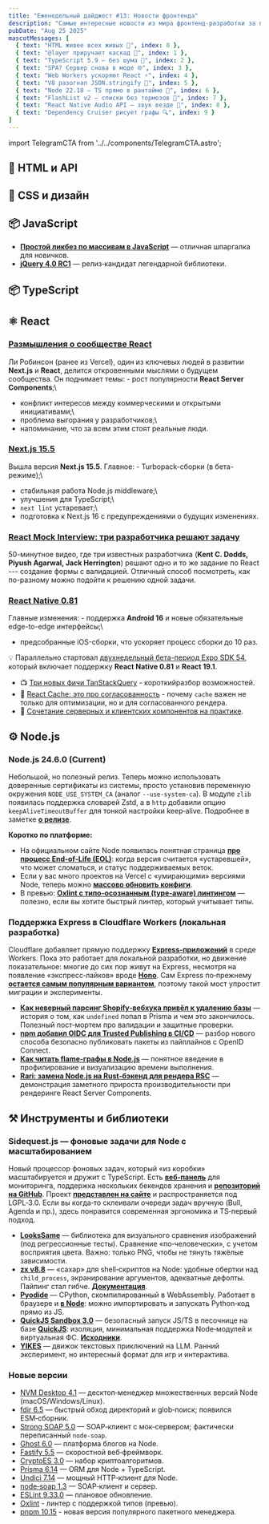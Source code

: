 ```yaml
---
title: "Еженедельный дайджест #13: Новости фронтенда"
description: "Самые интересные новости из мира фронтенд-разработки за последнюю неделю"
pubDate: "Aug 25 2025"
mascotMessages: [
  { text: "HTML живее всех живых 🦴", index: 0 },
  { text: "@layer приручает каскад 🎨", index: 1 },
  { text: "TypeScript 5.9 — без шума 📝", index: 2 },
  { text: "SPA? Сервер снова в моде 🌐", index: 3 },
  { text: "Web Workers ускоряют React ⚡", index: 4 },
  { text: "V8 разогнал JSON.stringify 🚀", index: 5 },
  { text: "Node 22.18 — TS прямо в рантайме 🔧", index: 6 },
  { text: "FlashList v2 — списки без тормозов 📱", index: 7 },
  { text: "React Native Audio API — звук везде 🎵", index: 8 },
  { text: "Dependency Cruiser рисует графы 🔍", index: 9 }
]
---
```


import TelegramCTA from '../../components/TelegramCTA.astro';

## 🧪 HTML и API

## 🎨 CSS и дизайн

<TelegramCTA/>

## 📦 JavaScript
- **[Простой ликбез по массивам в JavaScript](https://nodeweekly.com/link/172999/web)** — отличная шпаргалка для новичков.
- **[jQuery 4.0 RC1](https://nodeweekly.com/link/173000/web)** — релиз‑кандидат легендарной библиотеки.

## 📦 TypeScript 

## ⚛️ React
### [Размышления о сообществе React](https://react.statuscode.com/link/173038/web)
Ли Робинсон (ранее из Vercel), один из ключевых людей в развитии
**Next.js** и **React**, делится откровенными мыслями о будущем
сообщества. Он поднимает темы: - рост популярности **React Server
Components**;\
- конфликт интересов между коммерческими и открытыми инициативами;\
- проблема выгорания у разработчиков;\
- напоминание, что за всем этим стоят реальные люди.

### [Next.js 15.5](https://react.statuscode.com/link/173039/web)
Вышла версия **Next.js 15.5**. Главное: - Turbopack-сборки (в
бета-режиме);\
- стабильная работа Node.js middleware;\
- улучшения для TypeScript;\
- `next lint` устаревает;\
- подготовка к Next.js 16 с предупреждениями о будущих изменениях.

### [React Mock Interview: три разработчика решают задачу](https://react.statuscode.com/link/173040/web)
50-минутное видео, где три известных разработчика (**Kent C. Dodds,
Piyush Agarwal, Jack Herrington**) решают одно и то же задание по React
--- создание формы с валидацией. Отличный способ посмотреть, как
по-разному можно подойти к решению одной задачи.

### [React Native 0.81](https://react.statuscode.com/link/173041/web)
Главные изменения: - поддержка **Android 16** и новые обязательные
edge-to-edge интерфейсы;\
- предсобранные iOS-сборки, что ускоряет процесс сборки до 10 раз.

💡 Параллельно стартовал [двухнедельный бета-период Expo SDK
54](https://react.statuscode.com/link/173043/web), который включает
поддержку **React Native 0.81** и **React 19.1**.

- 📺 [Три новых фичи TanStackQuery](https://react.statuscode.com/link/173044/web) - короткийразбор возможностей.
- 📄 [React Cache: это про согласованность](https://react.statuscode.com/link/173045/web) - почему `cache` важен не только для оптимизации, но и для согласованного рендера.
- 📄 [Сочетание серверных и клиентских компонентов на практике](https://react.statuscode.com/link/173046/web).

## ⚙️ Node.js
### Node.js 24.6.0 (Current)
Небольшой, но полезный релиз. Теперь можно использовать доверенные сертификаты из системы, просто установив переменную окружения `NODE_USE_SYSTEM_CA` (аналог `--use-system-ca`). В модуле `zlib` появилась поддержка словарей Zstd, а в `http` добавили опцию `keepAliveTimeoutBuffer` для тонкой настройки keep‑alive. Подробнее в заметке **[о релизе](https://nodeweekly.com/link/172962/web)**.

**Коротко по платформе:**
- На официальном сайте Node появилась понятная страница **[про процесс End‑of‑Life (EOL)](https://nodeweekly.com/link/172963/web)**: когда версия считается «устаревшей», что может сломаться, и статус поддерживаемых веток.
- Если у вас много проектов на Vercel с «умирающими» версиями Node, теперь можно **[массово обновить конфиги](https://nodeweekly.com/link/172964/web)**.
- В превью: **[Oxlint с типо‑осознанным (type‑aware) линтингом](https://nodeweekly.com/link/172965/web)** — полезно, если вы хотите быстрый линтер, который учитывает типы.

### Поддержка Express в Cloudflare Workers (локальная разработка)
Cloudflare добавляет прямую поддержку **[Express‑приложений](https://nodeweekly.com/link/172966/web)** в среде Workers. Пока это работает для локальной разработки, но движение показательное: многие до сих пор живут на Express, несмотря на появление «экспресс‑лайков» вроде **[Hono](https://nodeweekly.com/link/172967/web)**. Сам Express по‑прежнему **[остается самым популярным вариантом](https://nodeweekly.com/link/172968/web)**, поэтому такой мост упростит миграции и эксперименты.

- **[Как неверный парсинг Shopify‑вебхука привёл к удалению базы](https://nodeweekly.com/link/172970/web)** — история о том, как `undefined` попал в Prisma и чем это закончилось. Полезный пост‑мортем про валидации и защитные проверки.
- **[npm добавил OIDC для Trusted Publishing в CI/CD](https://nodeweekly.com/link/172971/web)** — разбор нового способа безопасно публиковать пакеты из пайплайнов с OpenID Connect.
- **[Как читать flame‑графы в Node.js](https://nodeweekly.com/link/172972/web)** — понятное введение в профилирование и визуализацию времени выполнения.
- **[Rari: замена Node.js на Rust‑бэкенд для рендера RSC](https://nodeweekly.com/link/172996/web)** — демонстрация заметного прироста производительности при рендеринге React Server Components.

## ⚒️ Инструменты и библиотеки
### Sidequest.js — фоновые задачи для Node с масштабированием
Новый процессор фоновых задач, который «из коробки» масштабируется и дружит с TypeScript. Есть **[веб‑панель](https://nodeweekly.com/link/172960/web)** для мониторинга, поддержка нескольких бекендов хранения и **[репозиторий на GitHub](https://nodeweekly.com/link/172961/web)**. Проект **[представлен на сайте](https://nodeweekly.com/link/172959/web)** и распространяется под LGPL‑3.0.
Если вы когда‑то склеивали очереди задач вручную (Bull, Agenda и пр.), здесь понравится современная эргономика и TS‑первый подход.

- **[LooksSame](https://nodeweekly.com/link/172973/web)** — библиотека для визуального сравнения изображений (под регрессионные тесты). Сравнение «по‑человечески», с учетом восприятия цвета. Важно: только PNG, чтобы не тянуть тяжёлые зависимости.
- **[zx v8.8](https://nodeweekly.com/link/172974/web)** — «сахар» для shell‑скриптов на Node: удобные обертки над `child_process`, экранирование аргументов, адекватные дефолты. Пайпинг стал гибче. **[Документация](https://nodeweekly.com/link/172975/web)**.
- **[Pyodide](https://nodeweekly.com/link/172977/web)** — CPython, скомпилированный в WebAssembly. Работает в браузере и **[в Node](https://nodeweekly.com/link/172978/web)**: можно импортировать и запускать Python‑код прямо из JS.
- **[QuickJS Sandbox 3.0](https://nodeweekly.com/link/172979/web)** — безопасный запуск JS/TS в песочнице на базе **[QuickJS](https://nodeweekly.com/link/172980/web)**: изоляция, минимальная поддержка Node‑модулей и виртуальная ФС. **[Исходники](https://nodeweekly.com/link/172981/web)**.
- **[YIKES](https://nodeweekly.com/link/172982/web)** — движок текстовых приключений на LLM. Ранний эксперимент, но интересный формат для игр и интерактива.

### Новые версии
- [NVM Desktop 4.1](https://nodeweekly.com/link/172983/web) — десктоп‑менеджер множественных версий Node (macOS/Windows/Linux).
- [fdir 6.5](https://nodeweekly.com/link/172984/web) — быстрый обход директорий и glob‑поиск; появился ESM‑сборник.
- [Strong SOAP 5.0](https://nodeweekly.com/link/172985/web) — SOAP‑клиент с мок‑сервером; фактически переписанный `node-soap`.
- [Ghost 6.0](https://nodeweekly.com/link/172986/web) — платформа блогов на Node.
- [Fastify 5.5](https://nodeweekly.com/link/172987/web) — скоростной веб‑фреймворк.
- [CryptoES 3.0](https://nodeweekly.com/link/172988/web) — набор криптоалгоритмов.
- [Prisma 6.14](https://nodeweekly.com/link/172989/web) — ORM для Node + TypeScript.
- [Undici 7.14](https://nodeweekly.com/link/172990/web) — мощный HTTP‑клиент для Node.
- [node‑soap 1.3](https://nodeweekly.com/link/172991/web) — SOAP‑клиент и сервер.
- [ESLint 9.33.0](https://nodeweekly.com/link/172992/web) — плановое обновление.
- [Oxlint](https://react.statuscode.com/link/173068/web) - линтер с поддержкой типов (превью).
- [pnpm 10.15](https://react.statuscode.com/link/173069/web) - новая версия популярного пакетного менеджера.
